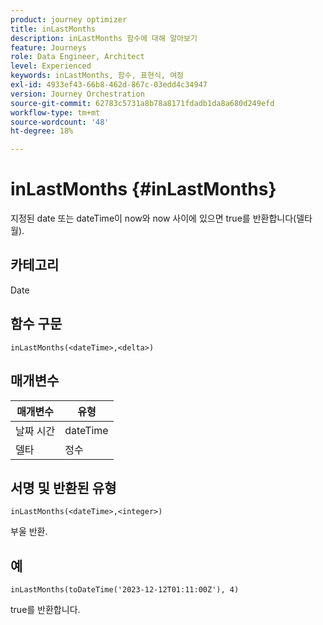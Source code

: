 ```yaml
---
product: journey optimizer
title: inLastMonths
description: inLastMonths 함수에 대해 알아보기
feature: Journeys
role: Data Engineer, Architect
level: Experienced
keywords: inLastMonths, 함수, 표현식, 여정
exl-id: 4933ef43-66b8-462d-867c-03edd4c34947
version: Journey Orchestration
source-git-commit: 62783c5731a8b78a8171fdadb1da8a680d249efd
workflow-type: tm+mt
source-wordcount: '48'
ht-degree: 18%

---
```


# inLastMonths {#inLastMonths}

지정된 date 또는 dateTime이 now와 now 사이에 있으면 true를 반환합니다(델타 월).

## 카테고리

Date

## 함수 구문

`inLastMonths(<dateTime>,<delta>)`

## 매개변수

| 매개변수 | 유형 |
|-----------|------------------|
| 날짜 시간 | dateTime |
| 델타 | 정수 |

## 서명 및 반환된 유형

`inLastMonths(<dateTime>,<integer>)`

부울 반환.

## 예

`inLastMonths(toDateTime('2023-12-12T01:11:00Z'), 4)`

true를 반환합니다.
